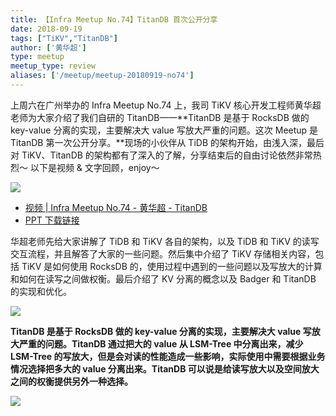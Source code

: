 ```yaml
---
title: 【Infra Meetup No.74】TitanDB 首次公开分享
date: 2018-09-19
tags: ["TiKV","TitanDB"]
author: ['黄华超']
type: meetup
meetup_type: review
aliases: ['/meetup/meetup-20180919-no74']
---
```



上周六在广州举办的 Infra Meetup No.74 上，我司 TiKV 核心开发工程师黄华超老师为大家介绍了我们自研的 TitanDB——**TitanDB 是基于 RocksDB 做的 key-value 分离的实现，主要解决大 value 写放大严重的问题。这次 Meetup 是 TitanDB 第一次公开分享。**现场的小伙伴从 TiDB 的架构开始，由浅入深，最后对 TiKV、TitanDB 的架构都有了深入的了解，分享结束后的自由讨论依然非常热烈～ 以下是视频 & 文字回顾，enjoy～

![](https://upload-images.jianshu.io/upload_images/542677-2b98b9070c6c3740?imageMogr2/auto-orient/strip%7CimageView2/2/w/1240)


- [视频 | Infra Meetup No.74 - 黄华超 - TitanDB](https://www.bilibili.com/video/av38368607)
- [PPT 下载链接](https://eyun.baidu.com/s/3htZNF2O)

华超老师先给大家讲解了 TiDB 和 TiKV 各自的架构，以及 TiDB 和 TiKV 的读写交互流程，并且解答了大家的一些问题。然后集中介绍了 TiKV 存储相关内容，包括 TiKV 是如何使用 RocksDB 的，使用过程中遇到的一些问题以及写放大的计算和如何在读写之间做权衡。最后介绍了 KV 分离的概念以及 Badger 和 TitanDB 的实现和优化。

![](https://upload-images.jianshu.io/upload_images/542677-319f137972f781cb?imageMogr2/auto-orient/strip%7CimageView2/2/w/1240)

**TitanDB 是基于 RocksDB 做的 key-value 分离的实现，主要解决大 value 写放大严重的问题。TitanDB 通过把大的 value 从 LSM-Tree 中分离出来，减少 LSM-Tree 的写放大，但是会对读的性能造成一些影响，实际使用中需要根据业务情况选择把多大的 value 分离出来。TitanDB 可以说是给读写放大以及空间放大之间的权衡提供另外一种选择。**

![](https://upload-images.jianshu.io/upload_images/542677-a3d5edc259cea559?imageMogr2/auto-orient/strip%7CimageView2/2/w/1240)



